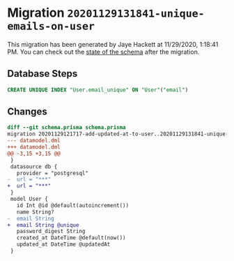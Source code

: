 # Migration `20201129131841-unique-emails-on-user`

This migration has been generated by Jaye Hackett at 11/29/2020, 1:18:41 PM.
You can check out the [state of the schema](./schema.prisma) after the migration.

## Database Steps

```sql
CREATE UNIQUE INDEX "User.email_unique" ON "User"("email")
```

## Changes

```diff
diff --git schema.prisma schema.prisma
migration 20201129121717-add-updated-at-to-user..20201129131841-unique-emails-on-user
--- datamodel.dml
+++ datamodel.dml
@@ -3,15 +3,15 @@
 }
 datasource db {
   provider = "postgresql"
-  url = "***"
+  url = "***"
 }
 model User {
   id Int @id @default(autoincrement())
   name String?
-  email String
+  email String @unique
   password_digest String
   created_at DateTime @default(now())
   updated_at DateTime @updatedAt
 }
```


